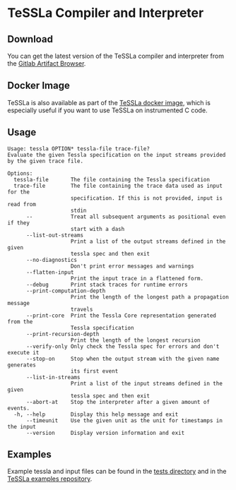# TeSSLa Compiler and Interpreter

## Download

You can get the latest version of the TeSSLa compiler and interpreter from the [Gitlab Artifact Browser](https://gitlab.isp.uni-luebeck.de/tessla/tessla/builds/artifacts/master/browse/target/scala-2.12?job=deploy).

## Docker Image

TeSSLa is also available as part of the [TeSSLa docker image](https://gitlab.isp.uni-luebeck.de/tessla/tessla-docker), which is especially useful if you want to use TeSSLa on instrumented C code.

## Usage

```
Usage: tessla OPTION* tessla-file trace-file?
Evaluate the given Tessla specification on the input streams provided by the given trace file.

Options:
  tessla-file       The file containing the Tessla specification
  trace-file        The file containing the trace data used as input for the
                    specification. If this is not provided, input is read from
                    stdin
      --            Treat all subsequent arguments as positional even if they
                    start with a dash
      --list-out-streams
                    Print a list of the output streams defined in the given
                    tessla spec and then exit
      --no-diagnostics
                    Don't print error messages and warnings
      --flatten-input
                    Print the input trace in a flattened form.
      --debug       Print stack traces for runtime errors
      --print-computation-depth
                    Print the length of the longest path a propagation message
                    travels
      --print-core  Print the Tessla Core representation generated from the
                    Tessla specification
      --print-recursion-depth
                    Print the length of the longest recursion
      --verify-only Only check the Tessla spec for errors and don't execute it
      --stop-on     Stop when the output stream with the given name generates
                    its first event
      --list-in-streams
                    Print a list of the input streams defined in the given
                    tessla spec and then exit
      --abort-at    Stop the interpreter after a given amount of events.
  -h, --help        Display this help message and exit
      --timeunit    Use the given unit as the unit for timestamps in the input
      --version     Display version information and exit
```

## Examples

Example tessla and input files can be found in the [tests directory](src/test/resources/de/uni_luebeck/isp/tessla/interpreter/tests) and in the [TeSSLa examples repository](https://gitlab.isp.uni-luebeck.de/tessla/rv-examples).
